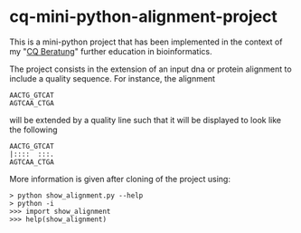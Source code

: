 # cq-mini-python-alignment-project

This is a mini-python project that has been implemented in the context
of my "[CQ Beratung](https://www.cq-bildung.de)" further education in
bioinformatics.

The project consists in the extension of an input dna or protein
alignment to include a quality sequence. For instance, the alignment

```
AACTG_GTCAT
AGTCAA_CTGA
```

will be extended by a quality line such that it will be displayed to look like the following

```
AACTG_GTCAT
|::::  :::.
AGTCAA_CTGA
```

More information is given after cloning of the project using:

```
> python show_alignment.py --help
> python -i
>>> import show_alignment
>>> help(show_alignment)
```
